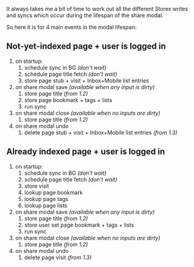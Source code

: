 It always takes me a bit of time to work out all the different Storex writes and syncs which occur during the lifespan of the share modal.

So here it is for 4 main events in the modal lifespan:

## Not-yet-indexed page + user is logged in

1. on startup:
    1. schedule sync in BG _(don't wait)_
    2. schedule page title fetch _(don't wait)_
    3. store page stub + visit + Inbox+Mobile list entries
2. on share modal save _(available when any input is dirty)_
    1. store page title _(from 1.2)_
    2. store page bookmark + tags + lists
    3. run sync
3. on share modal close _(available when *no* inputs are dirty)_
    1. store page title _(from 1.2)_
4. on share modal undo
    1. delete page stub + visit + Inbox+Mobile list entries _(from 1.3)_

## Already indexed page + user is logged in

1. on startup:
    1. schedule sync in BG _(don't wait)_
    2. schedule page title fetch _(don't wait)_
    3. store visit
    4. lookup page bookmark
    5. lookup page tags
    6. lookup page lists
2. on share modal save _(available when any input is dirty)_
    1. store page title _(from 1.2)_
    2. store user set page bookmark + tags + lists
    3. run sync
3. on share modal close _(available when *no* inputs are dirty)_
    1. store page title _(from 1.2)_
4. on share modal undo
    1. delete page visit _(from 1.3)_
